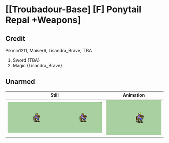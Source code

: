 # [\[Troubadour-Base\] \[F\] Ponytail Repal +Weapons]

## Credit

Pikmin1211, Maiser6, Lisandra_Brave, TBA
1. Sword {TBA}
6. Magic {Lisandra_Brave}
	
## Unarmed

| Still | Animation |
| :---: | :-------: |
| ![Unarmed still](./Unarmed_000.png) | ![Unarmed animation](./Unarmed.gif) |
